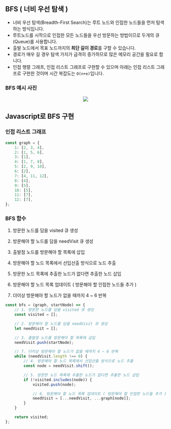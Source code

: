 ## BFS ( 너비 우선 탐색 )

- 너비 우선 탐색(Breadth-First Search)는 루트 노드와 인접한 노드들을 먼저 탐색하는 방식입니다.
- 루트노드를 시작으로 인접한 모든 노드들을 우선 방문하는 방법이므로 두개의 큐(Queue)를 사용합니다.
- 출발 노드에서 목표 노드까지의 **최단 길이 경로**를 구할 수 있습니다.
- 경로가 매우 길 경우 탐색 가지가 급격히 증가하므로 많은 메모리 공간을 필요로 합니다.
- 인접 행렬 그래프, 인접 리스트 그래프로 구현할 수 있으며 아래는 인접 리스트 그래프로 구현한 것이며 시간 복잡도는 `O(n+e)`입니다.

### BFS 예시 사진

<p align="center">
    <img src="https://user-images.githubusercontent.com/115976217/217460322-4e09af02-9b7d-4646-9561-7ad56730c992.png">
</p>

## Javascript로 BFS 구현

### 인접 리스트 그래프

```javascript
const graph = {
	1: [2, 3, 4],
	2: [1, 5, 6],
	3: [1],
	4: [1, 7, 8],
	5: [2, 9, 10],
	6: [2],
	7: [4, 11, 12],
	8: [4],
	9: [5],
	10: [5],
	11: [7],
	12: [7],
};
```

### BFS 함수

1. 방문한 노드를 담을 visited 큐 생성

2. 방문해야 할 노드를 담을 needVisit 큐 생성

3. 출발점 노드를 방문해야 할 목록에 삽입

4. 방문해야 할 노드 목록에서 선입선출 방식으로 노드 추출

5. 방문한 노드 목록에 추출한 노드가 없다면 추출한 노드 삽입

6. 방문해야 할 노드 목록 업데이트 ( 방문해야 할 인접한 노드들 추가 )

7. 더이상 방문해야 할 노드가 없을 때까지 4 ~ 6 반복

```javascript
const bfs = (graph, startNode) => {
	// 1. 방문한 노드를 담을 visited 큐 생성
	const visited = [];

	// 2. 방문해야 할 노드를 담을 needVisit 큐 생성
	let needVisit = [];

	// 3. 출발점 노드를 방문해야 할 목록에 삽입
	needVisit.push(startNode);

	// 7. 더이상 방문해야 할 노드가 없을 때까지 4 ~ 6 반복
	while (needVisit.length !== 0) {
		// 4. 방문해야 할 노드 목록에서 선입선출 방식으로 노드 추출
		const node = needVisit.shift();

		// 5. 방문한 노드 목록에 추출한 노드가 없다면 추출한 노드 삽입
		if (!visited.includes(node)) {
			visited.push(node);

			// 6. 방문해야 할 노드 목록 업데이트 ( 방문해야 할 인접한 노드들 추가 )
			needVisit = [...needVisit, ...graph[node]];
		}
	}

	return visited;
};
```

